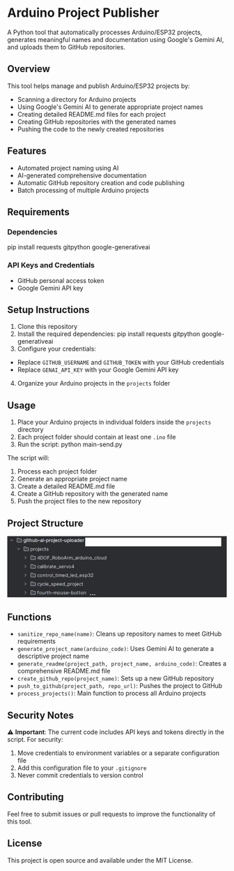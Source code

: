 # Arduino Project Publisher

A Python tool that automatically processes Arduino/ESP32 projects, generates meaningful names and documentation using Google's Gemini AI, and uploads them to GitHub repositories.

## Overview

This tool helps manage and publish Arduino/ESP32 projects by:
- Scanning a directory for Arduino projects
- Using Google's Gemini AI to generate appropriate project names
- Creating detailed README.md files for each project
- Creating GitHub repositories with the generated names
- Pushing the code to the newly created repositories

## Features

- Automated project naming using AI
- AI-generated comprehensive documentation
- Automatic GitHub repository creation and code publishing
- Batch processing of multiple Arduino projects

## Requirements

### Dependencies
pip install requests gitpython google-generativeai

### API Keys and Credentials
- GitHub personal access token
- Google Gemini API key

## Setup Instructions

1. Clone this repository
2. Install the required dependencies:
pip install requests gitpython google-generativeai
3. Configure your credentials:
- Replace `GITHUB_USERNAME` and `GITHUB_TOKEN` with your GitHub credentials
- Replace `GENAI_API_KEY` with your Google Gemini API key
4. Organize your Arduino projects in the `projects` folder

## Usage

1. Place your Arduino projects in individual folders inside the `projects` directory
2. Each project folder should contain at least one `.ino` file
3. Run the script:
python main-send.py

The script will:
1. Process each project folder
2. Generate an appropriate project name
3. Create a detailed README.md file
4. Create a GitHub repository with the generated name
5. Push the project files to the new repository

## Project Structure
![Arduino Project Publisher Logo](structure/structure.jpg)

## Functions

- `sanitize_repo_name(name)`: Cleans up repository names to meet GitHub requirements
- `generate_project_name(arduino_code)`: Uses Gemini AI to generate a descriptive project name
- `generate_readme(project_path, project_name, arduino_code)`: Creates a comprehensive README.md file
- `create_github_repo(project_name)`: Sets up a new GitHub repository
- `push_to_github(project_path, repo_url)`: Pushes the project to GitHub
- `process_projects()`: Main function to process all Arduino projects

## Security Notes

⚠️ **Important**: The current code includes API keys and tokens directly in the script. For security:

1. Move credentials to environment variables or a separate configuration file
2. Add this configuration file to your `.gitignore`
3. Never commit credentials to version control

## Contributing

Feel free to submit issues or pull requests to improve the functionality of this tool.

## License

This project is open source and available under the MIT License.
